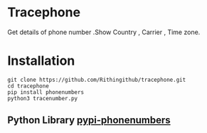 # Tracephone
Get details of phone number .Show Country , Carrier , Time zone.

# Installation
```
git clone https://github.com/Rithingithub/tracephone.git
cd tracephone
pip install phonenumbers
python3 tracenumber.py
```
## Python Library [pypi-phonenumbers](https://pypi.org/project/phonenumbers/)
